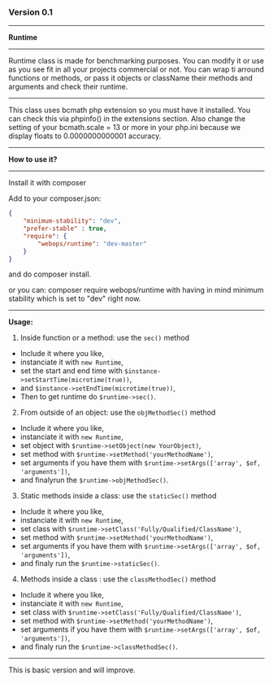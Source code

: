 ### Version 0.1
---

**Runtime**

---

Runtime class is made for benchmarking purposes. You can modify it or use as you see fit in all your projects commercial or not. You
can wrap ti arround functions or methods, or pass it objects or className their methods and arguments and check their runtime.

---

This class uses bcmath php extension so you must have it installed. You can check this via phpinfo() in the extensions section.
Also change the setting of your bcmath.scale = 13 or more in your php.ini because we display floats to 0.0000000000001 accuracy.

---

**How to use it?**

---

Install it with composer

Add to your composer.json:

```json
{
    "minimum-stability": "dev",
    "prefer-stable" : true,
    "require": {
        "webops/runtime": "dev-master"
    }
}
```

and do composer install.

or you can: composer require webops/runtime with having in mind minimum stability which is set to "dev" right now.

---

**Usage:**

1. Inside function or a method: use the ```sec()``` method
  * Include it where you like, 
  * instanciate it with ```new Runtime```,
  * set the start and end time with ```$instance->setStartTime(microtime(true))```,
  * and ```$instance->setEndTime(microtime(true))```,
  * Then to get runtime do ```$runtime->sec()```.

2. From outside of an object: use the ```objMethodSec()``` method
  * Include it where you like,
  * instanciate it with ```new Runtime```,
  * set object with ```$runtime->setObject(new YourObject)```,
  * set method with ```$runtime->setMethod('yourMethodName')```,
  * set arguments if you have them with ```$runtime->setArgs(['array', $of, 'arguments'])```,
  * and finalyrun the ```$runtime->objMethodSec()```.

3. Static methods inside a class: use the ```staticSec()``` method
  * Include it where you like,
  * instanciate it with ```new Runtime```,
  * set class with ```$runtime->setClass('Fully/Qualified/ClassName')```,
  * set method with ```$runtime->setMethod('yourMethodName')```,
  * set arguments if you have them with ```$runtime->setArgs(['array', $of, 'arguments'])```,
  * and finaly run the ```$runtime->staticSec()```.

4. Methods inside a class : use the ```classMethodSec()``` method
  * Include it where you like,
  * instanciate it with ```new Runtime```,
  * set class with ```$runtime->setClass('Fully/Qualified/ClassName')```,
  * set method with ```$runtime->setMethod('yourMethodName')```,
  * set arguments if you have them with ```$runtime->setArgs(['array', $of, 'arguments'])```,
  * and finaly run the ```$runtime->classMethodSec()```.

---

This is basic version and will improve.
